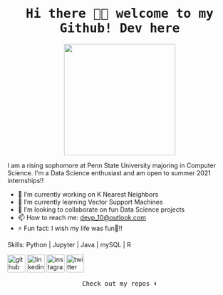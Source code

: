 <h1 align="center"><samp> Hi there 👋🏾  welcome to my Github! Dev here</samp></h1>

<p align="center">
  <img width="250" src="https://media.giphy.com/media/jIgXf4hgbHCeKiXpvt/giphy.gif">
</p>

I am a rising sophomore at Penn State University majoring in Computer Science. I'm a Data Science enthusiast and am open to summer 2021 internships!!

- 🔭 I’m currently working on K Nearest Neighbors 
- 🌱 I’m currently learning Vector Support Machines 
- 👯 I’m looking to collaborate on fun Data Science projects 
- 📫 How to reach me: devp_10@outlook.com 
- ⚡ Fun fact: I wish my life was fun🤪!! 

Skills: Python | Jupyter | Java | mySQL | R 

[<img src='https://cdn.jsdelivr.net/npm/simple-icons@3.0.1/icons/github.svg' alt='github' height='40'>](https://github.com/devp-10)  [<img src='https://cdn.jsdelivr.net/npm/simple-icons@3.0.1/icons/linkedin.svg' alt='linkedin' height='40'>](https://www.linkedin.com/in/devp10/)  [<img src='https://cdn.jsdelivr.net/npm/simple-icons@3.0.1/icons/instagram.svg' alt='instagram' height='40'>](https://www.instagram.com/devp_10/)  [<img src='https://cdn.jsdelivr.net/npm/simple-icons@3.0.1/icons/twitter.svg' alt='twitter' height='40'>](https://twitter.com/devp_10)  

<p align="center"><samp>
Check out my repos ⬇️  
